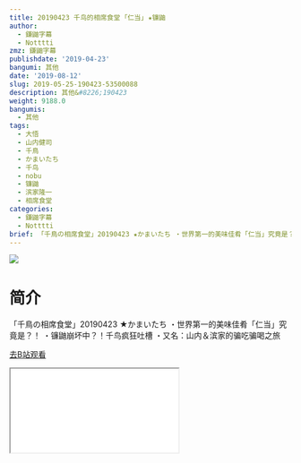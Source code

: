 ```yaml
---
title: 20190423 千鸟的相席食堂 ｢仁当｣ ★镰鼬
author:
  - 鎌鼬字幕
  - Notttti
zmz: 鎌鼬字幕
publishdate: '2019-04-23'
bangumi: 其他
date: '2019-08-12'
slug: 2019-05-25-190423-53500088
description: 其他&#8226;190423
weight: 9188.0
bangumis:
  - 其他
tags:
  - 大悟
  - 山内健司
  - 千鳥
  - かまいたち
  - 千鸟
  - nobu
  - 镰鼬
  - 滨家隆一
  - 相席食堂
categories:
  - 鎌鼬字幕
  - Notttti
brief: 「千鳥の相席食堂」20190423 ★かまいたち ・世界第一的美味佳肴「仁当」究竟是？！ ・镰鼬崩坏中？！千鸟疯狂吐槽 ・又名：山内＆滨家的骗吃骗喝之旅
---
```

![](https://raw.githubusercontent.com/tcgriffith/owaraisite/master/static/tmpimg/7f0489a1be6ed24284440a99e55225489d2a8417.jpg.480.jpg)
# 简介  
「千鳥の相席食堂」20190423 ★かまいたち
・世界第一的美味佳肴「仁当」究竟是？！
・镰鼬崩坏中？！千鸟疯狂吐槽
・又名：山内＆滨家的骗吃骗喝之旅  

[去B站观看](https://www.bilibili.com/video/av53500088/)
<div class ="resp-container"><iframe class="testiframe" src="//player.bilibili.com/player.html?aid=53500088"", scrolling="no", allowfullscreen="true" > </iframe></div> 
